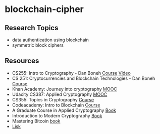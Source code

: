 # blockchain-cipher


## Research Topics

* data authentication using blockchain
* symmetric block ciphers



## Resources

* CS255: Intro to Cryptography - Dan Boneh [Course](https://crypto.stanford.edu/~dabo/cs255/) [Video](https://crypto.stanford.edu/~dabo/courses/OnlineCrypto/)
* CS 251: Cryptocurrencies and Blockchain Technologies - Dan Boneh [Course](http://cs251crypto.stanford.edu/18au-cs251/) 
* Khan Academy: Journey into cryptography [MOOC](https://www.khanacademy.org/computing/computer-science/cryptography)
* Udacity CS387: Applied Cryptography [MOOC](https://classroom.udacity.com/courses/cs387)
* CS355: Topics in Cryptography [Course](https://crypto.stanford.edu/cs355/18sp/)
* Codeacademy: Intro to Blockchain [Course](https://www.codecademy.com/learn/introduction-to-blockchain)
* A Graduate Course in Applied Cryptography [Book](https://toc.cryptobook.us)
* Introduction to Modern Cryptography [Book](http://www.cs.umd.edu/~jkatz/imc.html)
* Mastering Bitcoin [book](https://github.com/bitcoinbook/bitcoinbook)
* [Lisk](https://lisk.io/)

